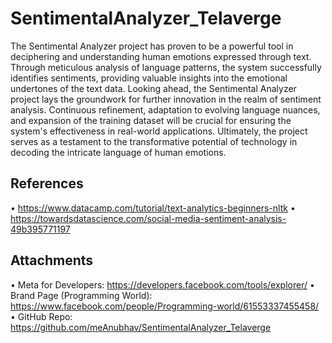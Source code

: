 # SentimentalAnalyzer_Telaverge

The Sentimental Analyzer project has proven to be a powerful tool in deciphering and understanding human emotions expressed through text. Through meticulous analysis of language patterns, the system successfully identifies sentiments, providing valuable insights into the emotional undertones of the text data.
Looking ahead, the Sentimental Analyzer project lays the groundwork for further innovation in the realm of sentiment analysis. Continuous refinement, adaptation to evolving language nuances, and expansion of the training dataset will be crucial for ensuring the system's effectiveness in real-world applications. Ultimately, the project serves as a testament to the transformative potential of technology in decoding the intricate language of human emotions.

## References
•	https://www.datacamp.com/tutorial/text-analytics-beginners-nltk
•	https://towardsdatascience.com/social-media-sentiment-analysis-49b395771197

## Attachments
•	Meta for Developers: https://developers.facebook.com/tools/explorer/
•	Brand Page (Programming World): https://www.facebook.com/people/Programming-world/61553337455458/
•	GitHub Repo: https://github.com/meAnubhav/SentimentalAnalyzer_Telaverge

